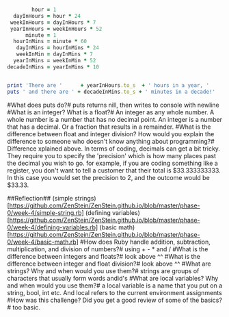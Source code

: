 
```ruby

        hour = 1
  dayInHours = hour * 24
 weekInHours = dayInHours * 7
 yearInHours = weekInHours * 52
      minute = 1
  hourInMins = minute * 60
   dayInMins = hourInMins * 24
   weekInMin = dayInMins * 7
  yearInMins = weekInMin * 52
decadeInMins = yearInMins * 10


print 'There are '      + yearInHours.to_s  + ' hours in a year, '
puts ' and there are ' + decadeInMins.to_s + ' minutes in a decade!'

```
#What does puts do?#
puts returns nill, then writes to console with newline
#What is an integer? What is a float?#
An integer as any whole number. A whole number is a number that has no decimal point.
An integer is a number that has a decimal. Or a fraction that results in a remainder.
#What is the difference between float and integer division? How would you explain the difference to someone who doesn't know anything about programming?#
Difference xplained above. In terms of coding, decimals can get a bit tricky. They require you to specify the
'precision' which is how many places past the decimal you wish to go. for example, if you are
coding something like a register, you don't want to tell a customer that their total is
$33.333333333. In this case you would set the precision to 2, and the outcome would be $33.33.


##Reflection##
(simple strings)[https://github.com/ZenStein/ZenStein.github.io/blob/master/phase-0/week-4/simple-string.rb]
(defining variables)[https://github.com/ZenStein/ZenStein.github.io/blob/master/phase-0/week-4/defining-variables.rb]
(basic math)[https://github.com/ZenStein/ZenStein.github.io/blob/master/phase-0/week-4/basic-math.rb]
#How does Ruby handle addition, subtraction, multiplication, and division of numbers?#
using + - * and /
#What is the difference between integers and floats?#
look above ^^
#What is the difference between integer and float division?#
look above ^^
#What are strings? Why and when would you use them?#
strings are groups of characters that usually form words andid's
#What are local variables? Why and when would you use them?#
a local variable is a name that you put on a string, bool, int etc. And local refers to
the current environment assignments
#How was this challenge? Did you get a good review of some of the basics?#
too basic.